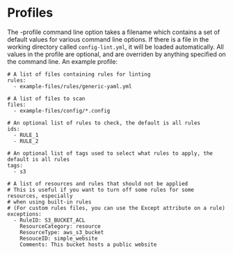 # Profiles

The -profile command line option takes a filename which contains a set of default values for various command line options.
If there is a file in the working directory called `config-lint.yml`, it will be loaded automatically.
All values in the profile are optional, and are overriden by anything specified on the command line.
An example profile:

```
# A list of files containing rules for linting
rules:
  - example-files/rules/generic-yaml.yml

# A list of files to scan
files:
  - example-files/config/*.config

# An optional list of rules to check, the default is all rules
ids:
  - RULE_1
  - RULE_2

# An optional list of tags used to select what rules to apply, the default is all rules
tags:
  - s3

# A list of resources and rules that should not be applied
# This is useful if you want to turn off some rules for some resources, especially
# when using built-in rules
# (For custom rules files, you can use the Except attribute on a rule)
exceptions:
  - RuleID: S3_BUCKET_ACL
    ResourceCategory: resource
    ResourceType: aws_s3_bucket
    ResouceID: simple_website
    Comments: This bucket hosts a public website
```

